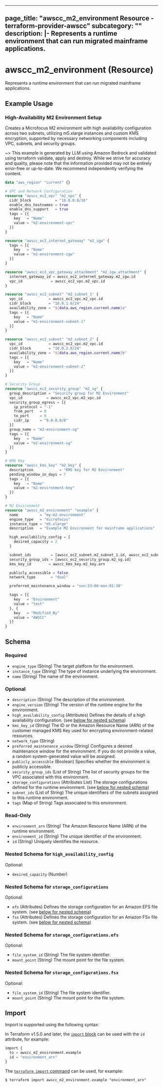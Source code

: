 
---
page_title: "awscc_m2_environment Resource - terraform-provider-awscc"
subcategory: ""
description: |-
  Represents a runtime environment that can run migrated mainframe applications.
---

# awscc_m2_environment (Resource)

Represents a runtime environment that can run migrated mainframe applications.

## Example Usage

### High-Availability M2 Environment Setup

Creates a Microfocus M2 environment with high availability configuration across two subnets, utilizing m5.xlarge instances and custom KMS encryption, supported by necessary networking components including VPC, subnets, and security groups.

~> This example is generated by LLM using Amazon Bedrock and validated using terraform validate, apply and destroy. While we strive for accuracy and quality, please note that the information provided may not be entirely error-free or up-to-date. We recommend independently verifying the content.

```terraform
data "aws_region" "current" {}

# VPC and Network Configuration
resource "awscc_ec2_vpc" "m2_vpc" {
  cidr_block           = "10.0.0.0/16"
  enable_dns_hostnames = true
  enable_dns_support   = true
  tags = [{
    key   = "Name"
    value = "m2-environment-vpc"
  }]
}

resource "awscc_ec2_internet_gateway" "m2_igw" {
  tags = [{
    key   = "Name"
    value = "m2-environment-igw"
  }]
}

resource "awscc_ec2_vpc_gateway_attachment" "m2_igw_attachment" {
  internet_gateway_id = awscc_ec2_internet_gateway.m2_igw.id
  vpc_id             = awscc_ec2_vpc.m2_vpc.id
}

resource "awscc_ec2_subnet" "m2_subnet_1" {
  vpc_id            = awscc_ec2_vpc.m2_vpc.id
  cidr_block        = "10.0.1.0/24"
  availability_zone = "${data.aws_region.current.name}a"
  tags = [{
    key   = "Name"
    value = "m2-environment-subnet-1"
  }]
}

resource "awscc_ec2_subnet" "m2_subnet_2" {
  vpc_id            = awscc_ec2_vpc.m2_vpc.id
  cidr_block        = "10.0.2.0/24"
  availability_zone = "${data.aws_region.current.name}b"
  tags = [{
    key   = "Name"
    value = "m2-environment-subnet-2"
  }]
}

# Security Group
resource "awscc_ec2_security_group" "m2_sg" {
  group_description = "Security group for M2 Environment"
  vpc_id           = awscc_ec2_vpc.m2_vpc.id
  security_group_egress = [{
    ip_protocol = "-1"
    from_port   = 0
    to_port     = 0
    cidr_ip     = "0.0.0.0/0"
  }]
  group_name = "m2-environment-sg"
  tags = [{
    key   = "Name"
    value = "m2-environment-sg"
  }]
}

# KMS Key
resource "awscc_kms_key" "m2_key" {
  description            = "KMS key for M2 Environment"
  pending_window_in_days = 7
  tags = [{
    key   = "Name"
    value = "m2-environment-key"
  }]
}

# M2 Environment
resource "awscc_m2_environment" "example" {
  name          = "my-m2-environment"
  engine_type   = "microfocus"
  instance_type = "m5.xlarge"
  description   = "Example M2 Environment for mainframe applications"

  high_availability_config = {
    desired_capacity = 2
  }

  subnet_ids         = [awscc_ec2_subnet.m2_subnet_1.id, awscc_ec2_subnet.m2_subnet_2.id]
  security_group_ids = [awscc_ec2_security_group.m2_sg.id]
  kms_key_id        = awscc_kms_key.m2_key.arn

  publicly_accessible = false
  network_type       = "dual"

  preferred_maintenance_window = "sun:23:00-mon:01:30"

  tags = [{
    key   = "Environment"
    value = "test"
  }, {
    key   = "Modified_By"
    value = "AWSCC"
  }]
}
```

<!-- schema generated by tfplugindocs -->
## Schema

### Required

- `engine_type` (String) The target platform for the environment.
- `instance_type` (String) The type of instance underlying the environment.
- `name` (String) The name of the environment.

### Optional

- `description` (String) The description of the environment.
- `engine_version` (String) The version of the runtime engine for the environment.
- `high_availability_config` (Attributes) Defines the details of a high availability configuration. (see [below for nested schema](#nestedatt--high_availability_config))
- `kms_key_id` (String) The ID or the Amazon Resource Name (ARN) of the customer managed KMS Key used for encrypting environment-related resources.
- `network_type` (String)
- `preferred_maintenance_window` (String) Configures a desired maintenance window for the environment. If you do not provide a value, a random system-generated value will be assigned.
- `publicly_accessible` (Boolean) Specifies whether the environment is publicly accessible.
- `security_group_ids` (List of String) The list of security groups for the VPC associated with this environment.
- `storage_configurations` (Attributes List) The storage configurations defined for the runtime environment. (see [below for nested schema](#nestedatt--storage_configurations))
- `subnet_ids` (List of String) The unique identifiers of the subnets assigned to this runtime environment.
- `tags` (Map of String) Tags associated to this environment.

### Read-Only

- `environment_arn` (String) The Amazon Resource Name (ARN) of the runtime environment.
- `environment_id` (String) The unique identifier of the environment.
- `id` (String) Uniquely identifies the resource.

<a id="nestedatt--high_availability_config"></a>
### Nested Schema for `high_availability_config`

Optional:

- `desired_capacity` (Number)


<a id="nestedatt--storage_configurations"></a>
### Nested Schema for `storage_configurations`

Optional:

- `efs` (Attributes) Defines the storage configuration for an Amazon EFS file system. (see [below for nested schema](#nestedatt--storage_configurations--efs))
- `fsx` (Attributes) Defines the storage configuration for an Amazon FSx file system. (see [below for nested schema](#nestedatt--storage_configurations--fsx))

<a id="nestedatt--storage_configurations--efs"></a>
### Nested Schema for `storage_configurations.efs`

Optional:

- `file_system_id` (String) The file system identifier.
- `mount_point` (String) The mount point for the file system.


<a id="nestedatt--storage_configurations--fsx"></a>
### Nested Schema for `storage_configurations.fsx`

Optional:

- `file_system_id` (String) The file system identifier.
- `mount_point` (String) The mount point for the file system.

## Import

Import is supported using the following syntax:

In Terraform v1.5.0 and later, the [`import` block](https://developer.hashicorp.com/terraform/language/import) can be used with the `id` attribute, for example:

```terraform
import {
  to = awscc_m2_environment.example
  id = "environment_arn"
}
```

The [`terraform import` command](https://developer.hashicorp.com/terraform/cli/commands/import) can be used, for example:

```shell
$ terraform import awscc_m2_environment.example "environment_arn"
```
